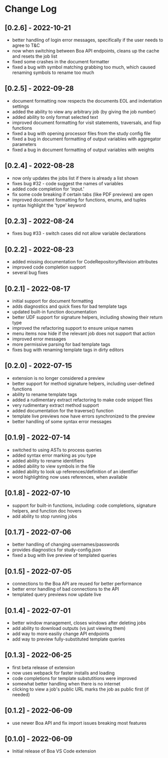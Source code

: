 # Change Log

## [0.2.6] - 2022-10-21
 - better handling of login error messages, specifically if the user needs to agree to T&C
 - now when switching between Boa API endpoints, cleans up the cache and resets the job list
 - fixed some crashes in the document formatter
 - fixed a bug with symbol matching grabbing too much, which caused renaming symbols to rename too much

## [0.2.5] - 2022-09-28
 - document formatting now respects the documents EOL and indentation settings
 - added the ability to view any arbitrary job (by giving the job number)
 - added ability to only format selected text
 - improved document formatting for visit statements, traversals, and fixp functions
 - fixed a bug with opening processor files from the study config file
 - fixed a bug in document formatting of output variables with aggregator parameters
 - fixed a bug in document formatting of output variables with weights

## [0.2.4] - 2022-08-28
 - now only updates the jobs list if there is already a list shown
 - fixes bug #32 - code suggest the names of variables
 - added code completion for 'input.'
 - fix some code breaking if certain tabs (like PDF previews) are open
 - improved document formatting for functions, enums, and tuples
 - syntax highlight the 'type' keyword

## [0.2.3] - 2022-08-24
 - fixes bug #33 - switch cases did not allow variable declarations

## [0.2.2] - 2022-08-23
 - added missing documentation for CodeRepository/Revision attributes
 - improved code completion support
 - several bug fixes

## [0.2.1] - 2022-08-17
 - initial support for document formatting
 - adds diagnostics and quick fixes for bad template tags
 - updated built-in function documentation
 - better UDF support for signature helpers, including showing their return type
 - improved the refactoring support to ensure unique names
 - menu items now hide if the relevant job does not support that action
 - improved error messages
 - more permissive parsing for bad template tags
 - fixes bug with renaming template tags in dirty editors

## [0.2.0] - 2022-07-15
 - extension is no longer considered a preview
 - better support for method signature helpers, including user-defined functions
 - ability to rename template tags
 - added a rudimentary extract refactoring to make code snippet files
 - very rudimentary extract method support
 - added documentation for the traverse() function
 - template live previews now have errors synchronized to the preview
 - better handling of some syntax error messages

## [0.1.9] - 2022-07-14
 - switched to using ASTs to process queries
 - added syntax error marking as you type
 - added ability to rename identifiers
 - added ability to view symbols in the file
 - added ability to look up references/definition of an identifier
 - word highlighting now uses references, when available

## [0.1.8] - 2022-07-10
 - support for built-in functions, including: code completions, signature helpers, and function doc hovers
 - add ability to stop running jobs

## [0.1.7] - 2022-07-06
 - better handling of changing usernames/passwords
 - provides diagnostics for study-config.json
 - fixed a bug with live preview of templated queries

## [0.1.5] - 2022-07-05
 - connections to the Boa API are reused for better performance
 - better error handling of bad connections to the API
 - templated query previews now update live

## [0.1.4] - 2022-07-01
 - better window management, closes windows after deleting jobs
 - add ability to download outputs (vs just viewing them)
 - add way to more easiliy change API endpoints
 - add way to preview fully-substituted template queries

## [0.1.3] - 2022-06-25
 - first beta release of extension
 - now uses webpack for faster installs and loading
 - code completions for template substutitions were improved
 - somewhat better handling when there is no internet
 - clicking to view a job's public URL marks the job as public first (if needed)

## [0.1.2] - 2022-06-09
 - use newer Boa API and fix import issues breaking most features

## [0.1.0] - 2022-06-09
 - Initial release of Boa VS Code extension
